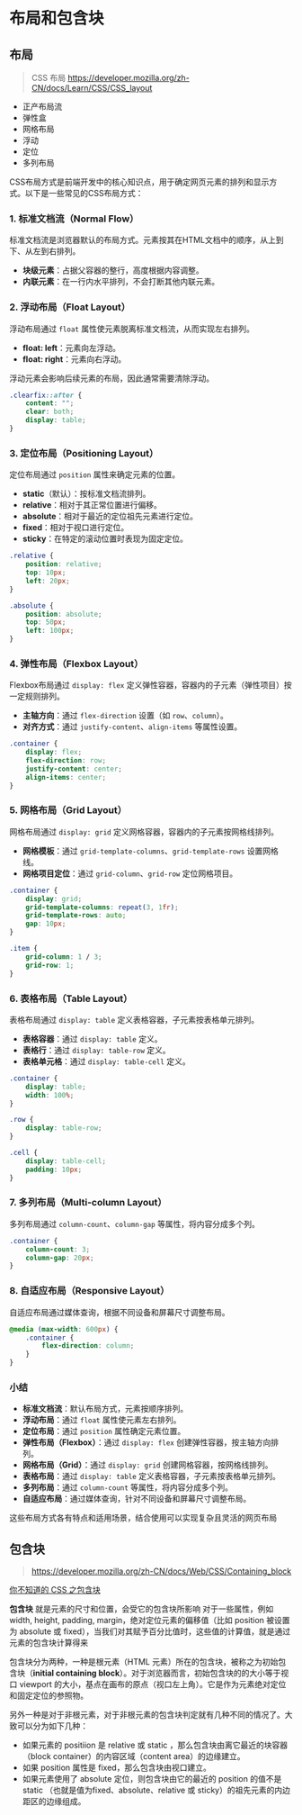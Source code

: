 # 布局和包含块

## 布局
>
> CSS 布局
> <https://developer.mozilla.org/zh-CN/docs/Learn/CSS/CSS_layout>
>

- 正产布局流
- 弹性盒
- 网格布局
- 浮动
- 定位
- 多列布局

CSS布局方式是前端开发中的核心知识点，用于确定网页元素的排列和显示方式。以下是一些常见的CSS布局方式：

### 1. **标准文档流（Normal Flow）**

标准文档流是浏览器默认的布局方式。元素按其在HTML文档中的顺序，从上到下、从左到右排列。

- **块级元素**：占据父容器的整行，高度根据内容调整。
- **内联元素**：在一行内水平排列，不会打断其他内联元素。

### 2. **浮动布局（Float Layout）**

浮动布局通过 `float` 属性使元素脱离标准文档流，从而实现左右排列。

- **float: left**：元素向左浮动。
- **float: right**：元素向右浮动。

浮动元素会影响后续元素的布局，因此通常需要清除浮动。

```css
.clearfix::after {
    content: "";
    clear: both;
    display: table;
}
```

### 3. **定位布局（Positioning Layout）**

定位布局通过 `position` 属性来确定元素的位置。

- **static**（默认）：按标准文档流排列。
- **relative**：相对于其正常位置进行偏移。
- **absolute**：相对于最近的定位祖先元素进行定位。
- **fixed**：相对于视口进行定位。
- **sticky**：在特定的滚动位置时表现为固定定位。

```css
.relative {
    position: relative;
    top: 10px;
    left: 20px;
}

.absolute {
    position: absolute;
    top: 50px;
    left: 100px;
}
```

### 4. **弹性布局（Flexbox Layout）**

Flexbox布局通过 `display: flex` 定义弹性容器，容器内的子元素（弹性项目）按一定规则排列。

- **主轴方向**：通过 `flex-direction` 设置（如 `row`、`column`）。
- **对齐方式**：通过 `justify-content`、`align-items` 等属性设置。

```css
.container {
    display: flex;
    flex-direction: row;
    justify-content: center;
    align-items: center;
}
```

### 5. **网格布局（Grid Layout）**

网格布局通过 `display: grid` 定义网格容器，容器内的子元素按网格线排列。

- **网格模板**：通过 `grid-template-columns`、`grid-template-rows` 设置网格线。
- **网格项目定位**：通过 `grid-column`、`grid-row` 定位网格项目。

```css
.container {
    display: grid;
    grid-template-columns: repeat(3, 1fr);
    grid-template-rows: auto;
    gap: 10px;
}

.item {
    grid-column: 1 / 3;
    grid-row: 1;
}
```

### 6. **表格布局（Table Layout）**

表格布局通过 `display: table` 定义表格容器，子元素按表格单元排列。

- **表格容器**：通过 `display: table` 定义。
- **表格行**：通过 `display: table-row` 定义。
- **表格单元格**：通过 `display: table-cell` 定义。

```css
.container {
    display: table;
    width: 100%;
}

.row {
    display: table-row;
}

.cell {
    display: table-cell;
    padding: 10px;
}
```

### 7. **多列布局（Multi-column Layout）**

多列布局通过 `column-count`、`column-gap` 等属性，将内容分成多个列。

```css
.container {
    column-count: 3;
    column-gap: 20px;
}
```

### 8. **自适应布局（Responsive Layout）**

自适应布局通过媒体查询，根据不同设备和屏幕尺寸调整布局。

```css
@media (max-width: 600px) {
    .container {
        flex-direction: column;
    }
}
```

### 小结

- **标准文档流**：默认布局方式，元素按顺序排列。
- **浮动布局**：通过 `float` 属性使元素左右排列。
- **定位布局**：通过 `position` 属性确定元素位置。
- **弹性布局（Flexbox）**：通过 `display: flex` 创建弹性容器，按主轴方向排列。
- **网格布局（Grid）**：通过 `display: grid` 创建网格容器，按网格线排列。
- **表格布局**：通过 `display: table` 定义表格容器，子元素按表格单元排列。
- **多列布局**：通过 `column-count` 等属性，将内容分成多个列。
- **自适应布局**：通过媒体查询，针对不同设备和屏幕尺寸调整布局。

这些布局方式各有特点和适用场景，结合使用可以实现复杂且灵活的网页布局

## 包含块
>
> <https://developer.mozilla.org/zh-CN/docs/Web/CSS/Containing_block>

[你不知道的 CSS 之包含块](<./你不知道的 CSS 之包含块.md>)

**包含块** 就是元素的尺寸和位置，会受它的包含块所影响
对于一些属性，例如 width, height, padding, margin，绝对定位元素的偏移值（比如 position 被设置为 absolute 或 fixed），当我们对其赋予百分比值时，这些值的计算值，就是通过元素的包含块计算得来

包含块分为两种，一种是根元素（HTML 元素）所在的包含块，被称之为初始包含块（**initial containing block**）。对于浏览器而言，初始包含块的的大小等于视口 viewport 的大小，基点在画布的原点（视口左上角）。它是作为元素绝对定位和固定定位的参照物。

另外一种是对于非根元素，对于非根元素的包含块判定就有几种不同的情况了。大致可以分为如下几种：

- 如果元素的 positiion 是 relative 或 static ，那么包含块由离它最近的块容器（block container）的内容区域（content area）的边缘建立。
- 如果 position 属性是 fixed，那么包含块由视口建立。
- 如果元素使用了 absolute 定位，则包含块由它的最近的 position 的值不是 static （也就是值为fixed、absolute、relative 或 sticky）的祖先元素的内边距区的边缘组成。

